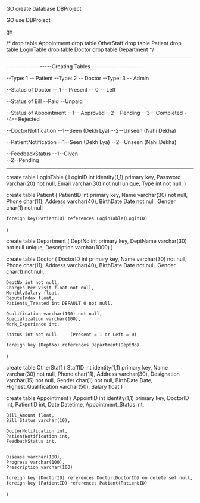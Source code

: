 GO
create database DBProject

GO
use DBProject

go



/*
drop table Appointment
drop table OtherStaff
drop table Patient
drop table LoginTable
drop table Doctor
drop table Department
*/

--------------------------------------------------------
-------------------Creating Tables----------------------

--Type: 1 -- Patient
--Type: 2 -- Doctor
--Type: 3 -- Admin

--Status of Doctor
--  1 -- Present
--  0 -- Left

--Status of Bill
--Paid
--Unpaid

--Status of Appointment
--1-- Approved
--2-- Pending
--3-- Completed
--4-- Rejected

--DoctorNotification
--1--Seen	(Dekh Lya)
--2--Unseen	(Nahi Dekha)

--PatientNotification
--1--Seen	(Dekh Lya)
--2--Unseen	(Nahi Dekha)

--FeedbackStatus
--1--Given	
--2--Pending	

--------------------------------------------------------


create table LoginTable
(
	LoginID int identity(1,1) primary key,
	Password varchar(20) not null,
	Email varchar(30) not null unique,
	Type int not null,
)



create table Patient
(
	PatientID int primary key,
	Name varchar(30) not null,
	Phone char(11),
	Address varchar(40),
	BirthDate Date not null,
	Gender char(1) not null

	foreign key(PatientID) references LoginTable(LoginID)
)



create table Department
(
	DeptNo int primary key,
	DeptName varchar(30) not null unique,
	Description varchar(1000)
)




create table Doctor
(
	DoctorID int primary key,
	Name varchar(30) not null,
	Phone char(11),
	Address varchar(40),
	BirthDate Date not null,
	Gender char(1) not null,

	DeptNo int not null,
	Charges_Per_Visit float not null,
	MonthlySalary float,
	ReputeIndex float,
	Patients_Treated int DEFAULT 0 not null,

	Qualification varchar(100) not null,
	Specialization varchar(100),
	Work_Experience int,

	status int not null   --(Present = 1 or Left = 0)

	foreign key (DeptNo) references Department(DeptNo)
)


create table OtherStaff
(
	StaffID int identity(1,1) primary key,
	Name varchar(30) not null,
	Phone char(11),
	Address varchar(30),
	Designation varchar(15) not null,
	Gender char(1) not null,
	BirthDate Date,
	Highest_Qualification varchar(50),
	Salary float
)


create table Appointment
(
	AppointID int identity(1,1) primary key,
	DoctorID int,
	PatientID int,
	Date Datetime,
	Appointment_Status int,

	Bill_Amount float,
	Bill_Status varchar(10),

	DoctorNotification int,
	PatientNotification int,
	FeedbackStatus int,


	Disease varchar(100),
	Progress varchar(100),
	Prescription varchar(100)

	foreign key (DoctorID) references Doctor(DoctorID) on delete set null,
	foreign key (PatientID) references Patient(PatientID)
)


